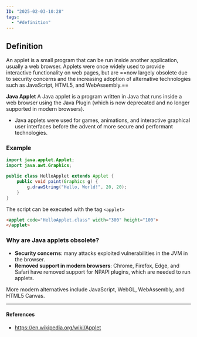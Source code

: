 ```yaml
---
ID: "2025-02-03-10:28"
tags:
  - "#definition"
---
```

## Definition

An applet is a small program that can be run inside another application, usually a web browser. Applets were once widely used to provide interactive functionality on web pages, but are ==now largely obsolete due to security concerns and the increasing adoption of alternative technologies such as JavaScript, HTML5, and WebAssembly.==

**Java Applet**
A Java applet is a program written in Java that runs inside a web browser using the Java Plugin (which is now deprecated and no longer supported in modern browsers).
- Java applets were used for games, animations, and interactive graphical user interfaces before the advent of more secure and performant technologies.

### Example

```Java
import java.applet.Applet;
import java.awt.Graphics;

public class HelloApplet extends Applet {
    public void paint(Graphics g) {
        g.drawString("Hello, World!", 20, 20);
    }
}

```

The script can be executed with the tag `<applet>`

```html
<applet code="HelloApplet.class" width="300" height="100">
</applet>

```

### Why are Java applets obsolete?

- **Security concerns**: many attacks exploited vulnerabilities in the JVM in the browser.
- **Removed support in modern browsers**: Chrome, Firefox, Edge, and Safari have removed support for NPAPI plugins, which are needed to run applets.

More modern alternatives include JavaScript, WebGL, WebAssembly, and HTML5 Canvas.

---
#### References
- https://en.wikipedia.org/wiki/Applet

